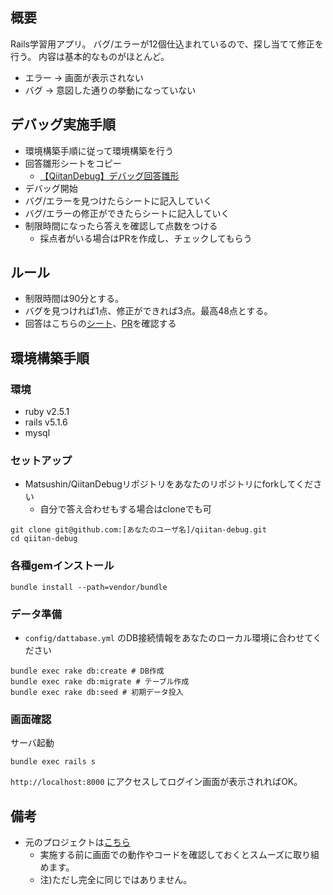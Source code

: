 ## 概要
Rails学習用アプリ。
バグ/エラーが12個仕込まれているので、探し当てて修正を行う。
内容は基本的なものがほとんど。

- エラー -> 画面が表示されない
- バグ -> 意図した通りの挙動になっていない

## デバッグ実施手順
- 環境構築手順に従って環境構築を行う
- 回答雛形シートをコピー
  - [【QiitanDebug】デバッグ回答雛形](https://docs.google.com/spreadsheets/d/19bXRPtxDYjFkxg1bh4yT-l_YPAFG0ZXX_JbtBHRArLw/edit?usp=sharing)
- デバッグ開始
- バグ/エラーを見つけたらシートに記入していく
- バグ/エラーの修正ができたらシートに記入していく
- 制限時間になったら答えを確認して点数をつける
  - 採点者がいる場合はPRを作成し、チェックしてもらう

## ルール
- 制限時間は90分とする。
- バグを見つければ1点、修正ができれば3点。最高48点とする。
- 回答はこちらの[シート](#)、[PR](#)を確認する

## 環境構築手順
### 環境
- ruby v2.5.1
- rails v5.1.6
- mysql

### セットアップ
- Matsushin/QiitanDebugリポジトリをあなたのリポジトリにforkしてください
  - 自分で答え合わせもする場合はcloneでも可
```
git clone git@github.com:[あなたのユーザ名]/qiitan-debug.git
cd qiitan-debug
```

### 各種gemインストール

```
bundle install --path=vendor/bundle
```

### データ準備
- `config/dattabase.yml` のDB接続情報をあなたのローカル環境に合わせてください

```
bundle exec rake db:create # DB作成
bundle exec rake db:migrate # テーブル作成
bundle exec rake db:seed # 初期データ投入
```

### 画面確認

サーバ起動
```
bundle exec rails s
```

`http://localhost:8000` にアクセスしてログイン画面が表示されればOK。


## 備考
- 元のプロジェクトは[こちら](https://github.com/Matsushin/qiitan)
    - 実施する前に画面での動作やコードを確認しておくとスムーズに取り組めます。
    - 注)ただし完全に同じではありません。